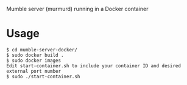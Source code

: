 Mumble server (murmurd) running in a Docker container

Usage
=====

    $ cd mumble-server-docker/
    $ sudo docker build .
    $ sudo docker images
    Edit start-container.sh to include your container ID and desired external port number
    $ sudo ./start-container.sh

